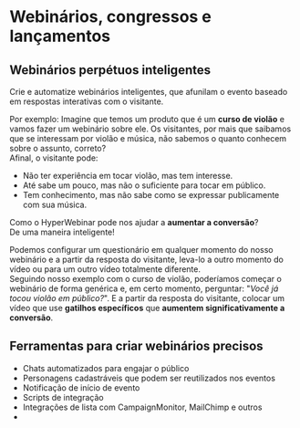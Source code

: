# Webinários, congressos e lançamentos

## Webinários perpétuos inteligentes
Crie e automatize webinários inteligentes, que afunilam o evento baseado em respostas interativas com o visitante.  

Por exemplo: Imagine que temos um produto que é um **curso de violão** e vamos fazer um webinário sobre ele. Os visitantes, por mais que saibamos que se interessam por violão e música, não sabemos o quanto conhecem sobre o assunto, correto?  
Afinal, o visitante pode:
- Não ter experiência em tocar violão, mas tem interesse.
-  Até sabe um pouco, mas não o suficiente para tocar em público. 
-  Tem conhecimento, mas não sabe como se expressar publicamente com sua música.  

Como o HyperWebinar pode nos ajudar a **aumentar a conversão**?  
De uma maneira inteligente!  

Podemos configurar um questionário em qualquer momento do nosso webinário e a partir da resposta do visitante, leva-lo a outro momento do vídeo ou para um outro vídeo totalmente diferente.  
Seguindo nosso exemplo com o curso de violão, poderíamos começar o webinário de forma genérica e, em certo momento, perguntar: "*Você já tocou violão em público?*". E a partir da resposta do visitante, colocar um vídeo que use **gatilhos específicos** que **aumentem significativamente a conversão**.  

## Ferramentas para criar webinários precisos
 - Chats automatizados para engajar o público
 - Personagens cadastráveis que podem ser reutilizados nos eventos
 - Notificação de início de evento
 - Scripts de integração
 - Integrações de lista com CampaignMonitor, MailChimp e outros
 - 
<!--stackedit_data:
eyJoaXN0b3J5IjpbNTI5MjgwMjQsLTE0ODc1NDkxODcsLTE1MD
gzMzQ5NTksLTE2MDI2NTIzMjhdfQ==
-->
